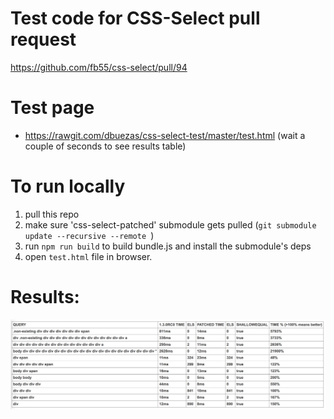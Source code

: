 # Test code for CSS-Select pull request
https://github.com/fb55/css-select/pull/94

# Test page
* https://rawgit.com/dbuezas/css-select-test/master/test.html
(wait a couple of seconds to see results table)


# To run locally
1. pull this repo
2. make sure 'css-select-patched' submodule gets pulled (`git submodule update --recursive --remote
`)
3. run `npm run build` to build bundle.js and install the submodule's deps
4. open `test.html` file in browser.

# Results:
![](table.png)

